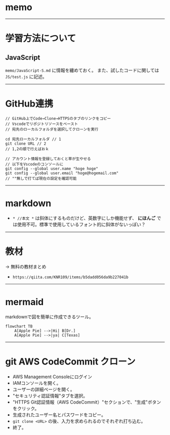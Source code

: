 # memo

---

# 学習方法について

## JavaScript
`memo/JavaScript-S.md` に情報を纏めておく。
また、試したコードに関しては `JS/test.js` に記述。

---

# GitHub連携
```
// GitHub上でCode→Clone→HTTPSのタブのリンクをコピー
// Vscodeでリポジトリソースをペースト
// 宛先のローカルフォルダを選択してクローンを実行

cd 宛先ローカルフォルダ // 1
git clone URL // 2
// 1,2の順で行えばおｋ

// アカウント情報を登録しておくと草が生やせる
// 以下をVscodeのコンソールに
git config --global user.name "hoge hoge"
git config --global user.email "hoge@hogemail.com"
// ""無しで打てば現在の設定を確認可能
```

---

# markdown

-  ` * //本文 * ` は斜体にするものだけど、英数字にしか機能せず、 **にほんご** では使用不可。標準で使用しているフォント的に斜体がないっぽい？


---

# 教材

→ 無料の教材まとめ
- `https://qiita.com/KNR109/items/b5dadd056da9b227041b`

---

# mermaid

markdownで図を簡単に作成できるツール。

```mermaid
flowchart TB
    A[Apple Pie] -->|Hi| B[Dr.]
    A[Apple Pie] -->|ya| C[Texas]
```
---

# git AWS CodeCommit クローン

- AWS Management Consoleにログイン
- IAMコンソールを開く。
- ユーザーの詳細ページを開く。
- "セキュリティ認証情報"タブを選択。
- "HTTPS Git認証情報（AWS CodeCommit）"セクションで、"生成"ボタンをクリック。
- 生成されたユーザー名とパスワードをコピー。
- `git clone <URL>` の後、入力を求められるのでそれぞれ打ち込む。
- 終了。